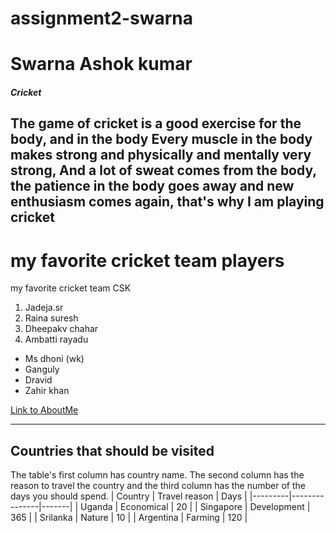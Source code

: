 # assignment2-swarna
# Swarna Ashok kumar
##### Cricket
**The game of cricket is a good exercise for the body, and  in the body Every muscle in the body makes strong and physically and mentally  very strong**, And a lot of sweat comes from the body, the patience in the body goes away and new **enthusiasm** comes again, that's why I am playing cricket
-------
# my favorite cricket team players
my favorite cricket team CSK

1. Jadeja.sr
2. Raina suresh
3. Dheepakv chahar
4. Ambatti rayadu
* Ms dhoni (wk)
* Ganguly
* Dravid
* Zahir khan

[Link to AboutMe](AboutMe.md)

----
## Countries that should be visited
The table's first column has country name. The second column has the reason to travel the country and the third column has the number of the days you should spend.
| Country | Travel reason | Days |
|---------|---------------|-------|
| Uganda | Economical | 20 |
| Singapore | Development | 365 |
| Srilanka | Nature | 10 |
| Argentina | Farming | 120 |